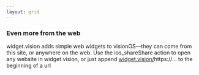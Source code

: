 ```yaml
---
layout: grid
---
```


### Even more from the web

widget.vision adds simple web widgets to visionOS—they can come from this site, or anywhere on the web. 
Use the <span class="material-symbols-rounded">ios_share</span>Share action to open any website in widget.vision, 
or just append <u>widget.vision/</u>https://… to the beginning of a url
